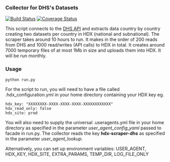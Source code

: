 ### Collector for DHS's Datasets
[![Build Status](https://travis-ci.org/OCHA-DAP/hdx-scraper-dhs.svg?branch=master&ts=1)](https://travis-ci.org/OCHA-DAP/hdx-scraper-dhs) [![Coverage Status](https://coveralls.io/repos/github/OCHA-DAP/hdx-scraper-dhs/badge.svg?branch=master&ts=1)](https://coveralls.io/github/OCHA-DAP/hdx-scraper-dhs?branch=master)

This script connects to the [DHS API](http://api.dhsprogram.com/#/api-data.cfm) and extracts data country by country creating two datasets per country in HDX (national and subnational). The scraper takes around 10 hours to run. It makes in the order of 200 reads from DHS and 1000 read/writes (API calls) to HDX in total. It creates around 7000 temporary files of at most 1Mb in size and uploads them into HDX. It will be run monthly. 


### Usage

    python run.py

For the script to run, you will need to have a file called .hdx_configuration.yml in your home directory containing your HDX key eg.

    hdx_key: "XXXXXXXX-XXXX-XXXX-XXXX-XXXXXXXXXXXX"
    hdx_read_only: false
    hdx_site: prod
    
 You will also need to supply the universal .useragents.yml file in your home directory as specified in the parameter *user_agent_config_yaml* passed to facade in run.py. The collector reads the key **hdx-scraper-dhs** as specified in the parameter *user_agent_lookup*.
 
 Alternatively, you can set up environment variables: USER_AGENT, HDX_KEY, HDX_SITE, EXTRA_PARAMS, TEMP_DIR, LOG_FILE_ONLY